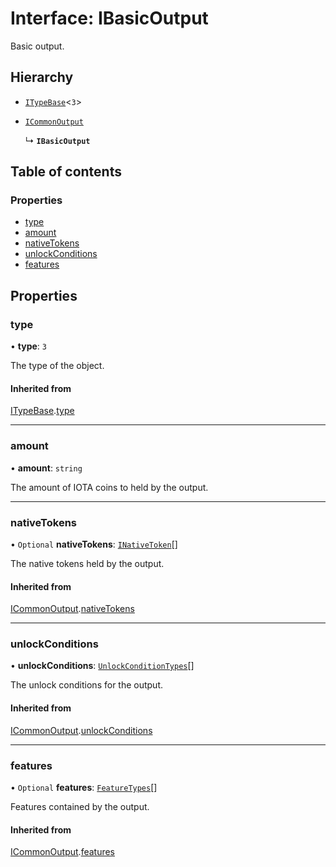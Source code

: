 # Interface: IBasicOutput

Basic output.

## Hierarchy

- [`ITypeBase`](ITypeBase.md)<``3``\>

- [`ICommonOutput`](ICommonOutput.md)

  ↳ **`IBasicOutput`**

## Table of contents

### Properties

- [type](IBasicOutput.md#type)
- [amount](IBasicOutput.md#amount)
- [nativeTokens](IBasicOutput.md#nativetokens)
- [unlockConditions](IBasicOutput.md#unlockconditions)
- [features](IBasicOutput.md#features)

## Properties

### type

• **type**: ``3``

The type of the object.

#### Inherited from

[ITypeBase](ITypeBase.md).[type](ITypeBase.md#type)

___

### amount

• **amount**: `string`

The amount of IOTA coins to held by the output.

___

### nativeTokens

• `Optional` **nativeTokens**: [`INativeToken`](INativeToken.md)[]

The native tokens held by the output.

#### Inherited from

[ICommonOutput](ICommonOutput.md).[nativeTokens](ICommonOutput.md#nativetokens)

___

### unlockConditions

• **unlockConditions**: [`UnlockConditionTypes`](../api.md#unlockconditiontypes)[]

The unlock conditions for the output.

#### Inherited from

[ICommonOutput](ICommonOutput.md).[unlockConditions](ICommonOutput.md#unlockconditions)

___

### features

• `Optional` **features**: [`FeatureTypes`](../api.md#featuretypes)[]

Features contained by the output.

#### Inherited from

[ICommonOutput](ICommonOutput.md).[features](ICommonOutput.md#features)
